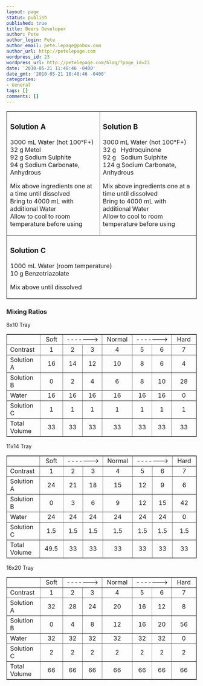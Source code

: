 ```yaml
---
layout: page
status: publish
published: true
title: Beers Developer
author: Pete
author_login: Pete
author_email: pete.lepage@pobox.com
author_url: http://petelepage.com
wordpress_id: 23
wordpress_url: http://petelepage.com/blog/?page_id=23
date: '2010-05-21 11:48:46 -0400'
date_gmt: '2010-05-21 18:48:46 -0400'
categories:
- General
tags: []
comments: []
---
```

<table style="width:100%;" border="1">
<tr>
<td>
<h3>
        Solution A</h3>
<p>
        3000 mL Water (hot 100°F+)<br />
        32 g Metol<br />
        92 g Sodium Sulphite<br />
        94 g Sodium Carbonate, Anhydrous</p>
<p>
        Mix above ingredients one at a time until dissolved<br />
        Bring to 4000 mL with additional Water<br />
        Allow to cool to room temperature before using</p>
</td>
<td>
<h3>
        Solution B</h3>
<p>
        3000 mL Water (hot 100°F+)<br />
        32 g&nbsp; &nbsp;Hydroquinone<br />
        92 g&nbsp; &nbsp;Sodium Sulphite<br />
        124 g Sodium Carbonate, Anhydrous</p>
<p>
        Mix above ingredients one at a time until dissolved<br />
        Bring to 4000 mL with additional Water<br />
        Allow to cool to room temperature before using</p>
</td>
</tr>
<tr>
<td colspan="2">
<h3>Solution C</h3>
<p>
        1000 mL Water (room temperature)<br />
        10 g Benzotriazolate</p>
<p>
        Mix above until dissolved</p>
</td>
</tr>
</table>
<h3>
        Mixing Ratios</h3>
<p>
        8x10 Tray</p>
<table border="single">
<tr>
<td style="width: 100px">
                </td>
<td style="width: 100px; text-align: center;">
                    Soft</td>
<td style="text-align: center;" colspan="2">
                    -------&gt;</td>
<td style="width: 100px; text-align: center;">
                    Normal</td>
<td style="text-align: center;" colspan="2">
                    -------&gt;</td>
<td style="width: 100px; text-align: center;">
                    Hard</td>
</tr>
<tr>
<td style="width: 100px">
                    Contrast</td>
<td style="width: 100px; text-align: center;">
                    1</td>
<td style="width: 100px; text-align: center;">
                    2</td>
<td style="width: 100px; text-align: center;">
                    3</td>
<td style="width: 100px; text-align: center;">
                    4</td>
<td style="width: 100px; text-align: center;">
                    5</td>
<td style="width: 100px; text-align: center;">
                    6</td>
<td style="width: 100px; text-align: center;">
                    7</td>
</tr>
<tr>
<td style="width: 100px">
                    Solution A</td>
<td style="width: 100px; text-align: center;">
                    16</td>
<td style="width: 100px; text-align: center;">
                    14</td>
<td style="width: 100px; text-align: center;">
                    12</td>
<td style="width: 100px; text-align: center;">
                    10</td>
<td style="width: 100px; text-align: center;">
                    8</td>
<td style="width: 100px; text-align: center;">
                    6</td>
<td style="width: 100px; text-align: center;">
                    4</td>
</tr>
<tr>
<td style="width: 100px">
                    Solution B</td>
<td style="width: 100px; text-align: center;">
                    0</td>
<td style="width: 100px; text-align: center;">
                    2</td>
<td style="width: 100px; text-align: center;">
                    4</td>
<td style="width: 100px; text-align: center;">
                    6</td>
<td style="width: 100px; text-align: center;">
                    8</td>
<td style="width: 100px; text-align: center;">
                    10</td>
<td style="width: 100px; text-align: center;">
                    28</td>
</tr>
<tr>
<td style="width: 100px">
                    Water</td>
<td style="width: 100px; text-align: center;">
                    16</td>
<td style="width: 100px; text-align: center;">
                    16</td>
<td style="width: 100px; text-align: center;">
                    16</td>
<td style="width: 100px; text-align: center;">
                    16</td>
<td style="width: 100px; text-align: center;">
                    16</td>
<td style="width: 100px; text-align: center;">
                    16</td>
<td style="width: 100px; text-align: center;">
                    0</td>
</tr>
<tr>
<td style="width: 100px">
                    Solution C</td>
<td style="width: 100px; text-align: center;">
                    1</td>
<td style="width: 100px; text-align: center;">
                    1</td>
<td style="width: 100px; text-align: center;">
                    1</td>
<td style="width: 100px; text-align: center;">
                    1</td>
<td style="width: 100px; text-align: center;">
                    1</td>
<td style="width: 100px; text-align: center;">
                    1</td>
<td style="width: 100px; text-align: center;">
                    1</td>
</tr>
<tr>
<td style="width: 100px">
                    Total Volume</td>
<td style="width: 100px; text-align: center;">
                    33</td>
<td style="width: 100px; text-align: center;">
                    33</td>
<td style="width: 100px; text-align: center;">
                    33</td>
<td style="width: 100px; text-align: center;">
                    33</td>
<td style="width: 100px; text-align: center;">
                    33</td>
<td style="width: 100px; text-align: center;">
                    33</td>
<td style="width: 100px; text-align: center;">
                    33</td>
</tr>
</table>
<p>    11x14 Tray</p>
<table border="1">
<tr>
<td style="width: 100px; height: 21px;">
            </td>
<td style="width: 100px; text-align: center; height: 21px;">
                Soft</td>
<td style="height: 21px; text-align: center;" colspan="2">
                -------&gt;</td>
<td style="width: 100px; text-align: center; height: 21px;">
                Normal</td>
<td style="height: 21px; text-align: center;" colspan="2">
                -------&gt;</td>
<td style="width: 100px; text-align: center; height: 21px;">
                Hard</td>
</tr>
<tr>
<td style="width: 100px; height: 21px;">
                Contrast</td>
<td style="width: 100px; height: 21px; text-align: center;">
                1</td>
<td style="width: 100px; height: 21px; text-align: center;">
                2</td>
<td style="width: 100px; height: 21px; text-align: center;">
                3</td>
<td style="width: 100px; height: 21px; text-align: center;">
                4</td>
<td style="width: 100px; height: 21px; text-align: center;">
                5</td>
<td style="width: 100px; height: 21px; text-align: center;">
                6</td>
<td style="width: 100px; height: 21px; text-align: center;">
                7</td>
</tr>
<tr>
<td style="width: 100px">
                Solution A</td>
<td style="width: 100px; text-align: center;">
                24</td>
<td style="width: 100px; text-align: center;">
                21</td>
<td style="width: 100px; text-align: center;">
                18</td>
<td style="width: 100px; text-align: center;">
                15</td>
<td style="width: 100px; text-align: center;">
                12</td>
<td style="width: 100px; text-align: center;">
                9</td>
<td style="width: 100px; text-align: center;">
                6</td>
</tr>
<tr>
<td style="width: 100px">
                Solution B</td>
<td style="width: 100px; text-align: center;">
                0</td>
<td style="width: 100px; text-align: center;">
                3</td>
<td style="width: 100px; text-align: center;">
                6</td>
<td style="width: 100px; text-align: center;">
                9</td>
<td style="width: 100px; text-align: center;">
                12</td>
<td style="width: 100px; text-align: center;">
                15</td>
<td style="width: 100px; text-align: center;">
                42</td>
</tr>
<tr>
<td style="width: 100px">
                Water</td>
<td style="width: 100px; text-align: center;">
                24</td>
<td style="width: 100px; text-align: center;">
                24</td>
<td style="width: 100px; text-align: center;">
                24</td>
<td style="width: 100px; text-align: center;">
                24</td>
<td style="width: 100px; text-align: center;">
                24</td>
<td style="width: 100px; text-align: center;">
                24</td>
<td style="width: 100px; text-align: center;">
                0</td>
</tr>
<tr>
<td style="width: 100px">
                Solution C</td>
<td style="width: 100px; text-align: center;">
                1.5</td>
<td style="width: 100px; text-align: center;">
                1.5</td>
<td style="width: 100px; text-align: center;">
                1.5</td>
<td style="width: 100px; text-align: center;">
                1.5</td>
<td style="width: 100px; text-align: center;">
                1.5</td>
<td style="width: 100px; text-align: center;">
                1.5</td>
<td style="width: 100px; text-align: center;">
                1.5</td>
</tr>
<tr>
<td style="width: 100px">
                Total Volume</td>
<td style="width: 100px; text-align: center;">
                49.5</td>
<td style="width: 100px; text-align: center;">
                33</td>
<td style="width: 100px; text-align: center;">
                33</td>
<td style="width: 100px; text-align: center;">
                33</td>
<td style="width: 100px; text-align: center;">
                33</td>
<td style="width: 100px; text-align: center;">
                33</td>
<td style="width: 100px; text-align: center;">
                33</td>
</tr>
</table>
<p>
    16x20 Tray</p>
<table border="1">
<tr>
<td style="width: 100px">
            </td>
<td style="width: 100px; text-align: center;">
                Soft</td>
<td style="text-align: center;" colspan="2">
                -------&gt;</td>
<td style="width: 100px; text-align: center;">
                Normal</td>
<td style="text-align: center;" colspan="2">
                -------&gt;</td>
<td style="width: 100px; text-align: center;">
                Hard</td>
</tr>
<tr>
<td style="width: 100px">
                Contrast</td>
<td style="width: 100px; text-align: center;">
                1</td>
<td style="width: 100px; text-align: center;">
                2</td>
<td style="width: 100px; text-align: center;">
                3</td>
<td style="width: 100px; text-align: center;">
                4</td>
<td style="width: 100px; text-align: center;">
                5</td>
<td style="width: 100px; text-align: center;">
                6</td>
<td style="width: 100px; text-align: center;">
                7</td>
</tr>
<tr>
<td style="width: 100px">
                Solution A</td>
<td style="width: 100px; text-align: center;">
                32</td>
<td style="width: 100px; text-align: center;">
                28</td>
<td style="width: 100px; text-align: center;">
                24</td>
<td style="width: 100px; text-align: center;">
                20</td>
<td style="width: 100px; text-align: center;">
                16</td>
<td style="width: 100px; text-align: center;">
                12</td>
<td style="width: 100px; text-align: center;">
                8</td>
</tr>
<tr>
<td style="width: 100px">
                Solution B</td>
<td style="width: 100px; text-align: center;">
                0</td>
<td style="width: 100px; text-align: center;">
                4</td>
<td style="width: 100px; text-align: center;">
                8</td>
<td style="width: 100px; text-align: center;">
                12</td>
<td style="width: 100px; text-align: center;">
                16</td>
<td style="width: 100px; text-align: center;">
                20</td>
<td style="width: 100px; text-align: center;">
                56</td>
</tr>
<tr>
<td style="width: 100px">
                Water</td>
<td style="width: 100px; text-align: center;">
                32</td>
<td style="width: 100px; text-align: center;">
                32</td>
<td style="width: 100px; text-align: center;">
                32</td>
<td style="width: 100px; text-align: center;">
                32</td>
<td style="width: 100px; text-align: center;">
                32</td>
<td style="width: 100px; text-align: center;">
                32</td>
<td style="width: 100px; text-align: center;">
                0</td>
</tr>
<tr>
<td style="width: 100px">
                Solution C</td>
<td style="width: 100px; text-align: center;">
                2</td>
<td style="width: 100px; text-align: center;">
                2</td>
<td style="width: 100px; text-align: center;">
                2</td>
<td style="width: 100px; text-align: center;">
                2</td>
<td style="width: 100px; text-align: center;">
                2</td>
<td style="width: 100px; text-align: center;">
                2</td>
<td style="width: 100px; text-align: center;">
                2</td>
</tr>
<tr>
<td style="width: 100px">
                Total Volume</td>
<td style="width: 100px; text-align: center;">
                66</td>
<td style="width: 100px; text-align: center;">
                66</td>
<td style="width: 100px; text-align: center;">
                66</td>
<td style="width: 100px; text-align: center;">
                66</td>
<td style="width: 100px; text-align: center;">
                66</td>
<td style="width: 100px; text-align: center;">
                66</td>
<td style="width: 100px; text-align: center;">
                66</td>
</tr>
</table>
